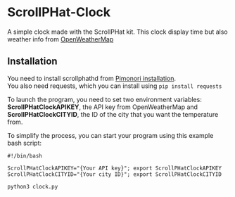 # ScrollPHat-Clock
A simple clock made with the ScrollPHat kit. This clock display time but also weather info from [OpenWeatherMap](http://openweathermap.org/)

## Installation
You need to install scrollphathd from [Pimonori installation](https://github.com/pimoroni/scroll-phat-hd#full-install-recommended).  
You also need requests, which you can install using `pip install requests`

To launch the program, you need to set two environment variables: **ScrollPHatClockAPIKEY**, the API key from OpenWeatherMap and **ScrollPHatClockCITYID**, the ID of the city that you want the temperature from.

To simplify the process, you can start your program using this example bash script:

```
#!/bin/bash

ScrollPHatClockAPIKEY="{Your API key}"; export ScrollPHatClockAPIKEY
ScrollPHatClockCITYID="{Your city ID}"; export ScrollPHatClockCITYID

python3 clock.py
```

